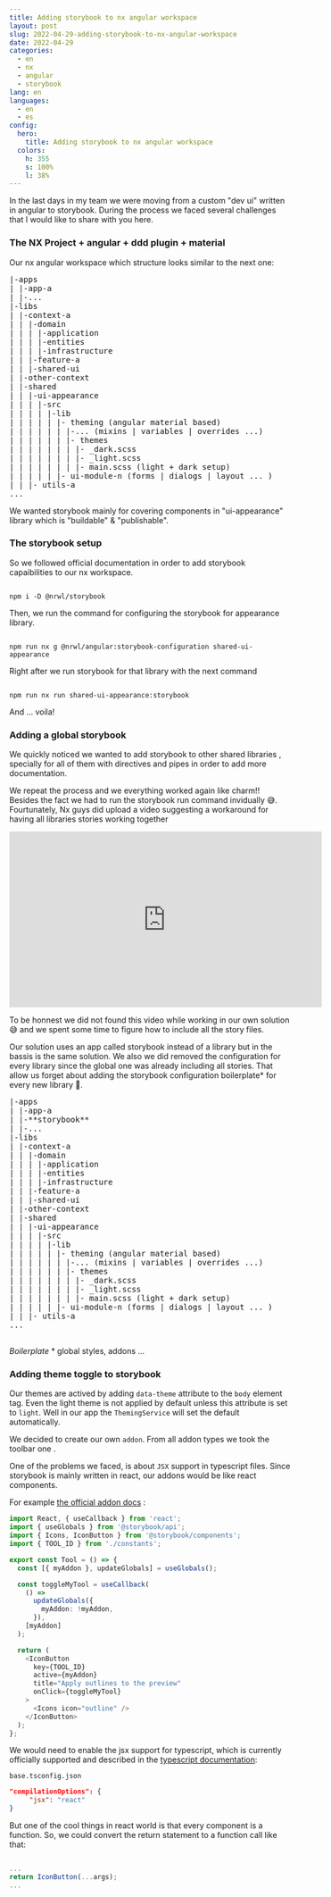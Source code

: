 ```yaml
---
title: Adding storybook to nx angular workspace
layout: post
slug: 2022-04-29-adding-storybook-to-nx-angular-workspace
date: 2022-04-29
categories:
  - en
  - nx
  - angular
  - storybook
lang: en
languages:
  - en
  - es
config:
  hero:
    title: Adding storybook to nx angular workspace
  colors:
    h: 355
    s: 100%
    l: 38%
---
```


In the last days in my team we were moving from a custom "dev ui" written in angular to storybook.
During the process we faced several challenges that I would like to share with you here.

### The NX Project + angular + ddd plugin + material

Our nx angular workspace which structure looks similar to the next one:

<pre>
|-apps
| |-app-a
| |-...
|-libs
| |-context-a 
| | |-domain
| | | |-application
| | | |-entities
| | | |-infrastructure
| | |-feature-a
| | |-shared-ui
| |-other-context
| |-shared
| | |-ui-appearance
| | | |-src
| | | | |-lib
| | | | | |- theming (angular material based)
| | | | | | |-... (mixins | variables | overrides ...)
| | | | | | |- themes
| | | | | | | |- _dark.scss
| | | | | | | |- _light.scss
| | | | | | | |- main.scss (light + dark setup)
| | | | | |- ui-module-n (forms | dialogs | layout ... )
| | |- utils-a
...
</pre>

We wanted storybook mainly for covering components in "ui-appearance" library which is "buildable" & "publishable".

### The storybook setup

So we followed official documentation in order to add storybook capaibilities to our nx workspace.

<code>
npm i -D @nrwl/storybook
</code>

Then, we run the command for configuring the storybook for appearance library.

<code>
npm run nx g @nrwl/angular:storybook-configuration shared-ui-appearance
</code>

Right after we run storybook for that library with the next command

<code>
npm run nx run shared-ui-appearance:storybook
</code>

And ... voila!

### Adding a global storybook

We quickly noticed we wanted to add storybook to other shared libraries , specially for all of them with directives and pipes in order to add more documentation.

We repeat the process and we everything worked again like charm!! Besides the fact we had to run the storybook run command invidually 😅.
Fourtunately, Nx guys did upload a video suggesting a workaround for having all libraries stories working together

<iframe width="560" height="315" src="https://www.youtube.com/embed/c323HOuFKkA" title="YouTube video player" frameborder="0" allow="accelerometer; autoplay; clipboard-write; encrypted-media; gyroscope; picture-in-picture" allowfullscreen></iframe>

To be honnest we did not found this video while working in our own solution 😅 and we spent some time to figure how to include all the story files.

Our solution uses an app called storybook instead of a library but in the bassis is the same solution. We also we did removed the configuration for every library since the global one was already including all stories. That allow us forget about adding the storybook configuration boilerplate\* for every new library 🚀.

<pre>
|-apps
| |-app-a
| |-**storybook**
| |-...
|-libs
| |-context-a 
| | |-domain
| | | |-application
| | | |-entities
| | | |-infrastructure
| | |-feature-a
| | |-shared-ui
| |-other-context
| |-shared
| | |-ui-appearance
| | | |-src
| | | | |-lib
| | | | | |- theming (angular material based)
| | | | | | |-... (mixins | variables | overrides ...)
| | | | | | |- themes
| | | | | | | |- _dark.scss
| | | | | | | |- _light.scss
| | | | | | | |- main.scss (light + dark setup)
| | | | | |- ui-module-n (forms | dialogs | layout ... )
| | |- utils-a
...
     
</pre>

_Boilerplate_ \* global styles, addons ...

### Adding theme toggle to storybook

Our themes are actived by adding `data-theme` attribute to the `body` element tag. Even the light theme is not applied by default unless this attribute is set to `light`.
Well in our app the `ThemingService` will set the default automatically.

We decided to create our own `addon`. From all addon types we took the toolbar one .

One of the problems we faced, is about `JSX` support in typescript files. Since storybook is mainly written in react, our addons would be like react components.

For example [the official addon docs](https://storybook.js.org/tutorials/create-an-addon/react/en/register-an-addon/) :

```typescript
import React, { useCallback } from 'react';
import { useGlobals } from '@storybook/api';
import { Icons, IconButton } from '@storybook/components';
import { TOOL_ID } from './constants';

export const Tool = () => {
  const [{ myAddon }, updateGlobals] = useGlobals();

  const toggleMyTool = useCallback(
    () =>
      updateGlobals({
        myAddon: !myAddon,
      }),
    [myAddon]
  );

  return (
    <IconButton
      key={TOOL_ID}
      active={myAddon}
      title="Apply outlines to the preview"
      onClick={toggleMyTool}
    >
      <Icons icon="outline" />
    </IconButton>
  );
};
```

We would need to enable the jsx support for typescript, which is currently officially supported and described in the [typescript documentation](https://www.typescriptlang.org/docs/handbook/jsx.html):

`base.tsconfig.json`

```json
"compilationOptions": {
     "jsx": "react"
}

```

But one of the cool things in react world is that every component is a function. So, we could convert the return statement to a function call like that:

```typescript

...
return IconButton(...args);
...

```
